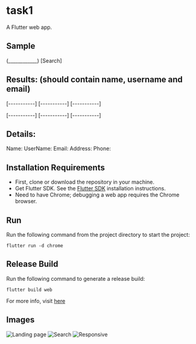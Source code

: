 # task1

A Flutter web app.

## Sample
(____________)
[Search]


Results: (should contain name, username and email)
--------------------------------------------------
[-----------] [-----------] [-----------]


[-----------] [-----------] [-----------]



Details:
--------------------------------------------------
Name:
UserName:
Email:
Address:
Phone:

## Installation Requirements

- First, clone or download the repository in your machine.
- Get Flutter SDK. See the [Flutter SDK](https://docs.flutter.dev/get-started/install) installation instructions.
- Need to have Chrome; debugging a web app requires the Chrome browser.

## Run

Run the following command from the project directory to start the project:

``flutter run -d chrome``

## Release Build

Run the following command to generate a release build:

``flutter build web``

For more info, visit [here](https://docs.flutter.dev/deployment/web#building-the-app-for-release)

## Images

![Landing page](https://i.ibb.co/9hR5wZB/1.png)
![Search](https://i.ibb.co/YbF6V3g/Screenshot-from-2022-04-22-00-50-00.png)
![Responsive](https://i.ibb.co/bR2SVnz/Screenshot-from-2022-04-22-00-55-53.png)
